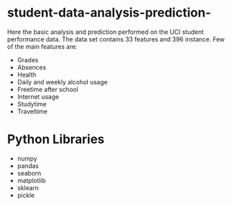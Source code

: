 # student-data-analysis-prediction-

Here the basic analysis and prediction performed on the UCI student performance data. The data set contains 33 features and 396 instance.
Few of the main features are:
* Grades
* Absences
* Health
* Daily and weekly alcohol usage
* Freetime after school
* Internet usage
* Studytime
* Traveltime

# Python Libraries
* numpy
* pandas
* seaborn
* matplotlib
* sklearn
* pickle
